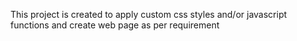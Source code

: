 This project is created to apply custom css styles and/or javascript functions and create web page as per requirement
